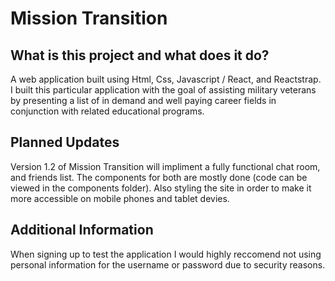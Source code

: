 # Mission Transition

## What is this project and what does it do?

A web application built using Html, Css, Javascript / React, and Reactstrap. I built this particular application with the goal of assisting military veterans by presenting a list of in demand and well paying career fields in conjunction with related educational programs. 

## Planned Updates
Version 1.2 of Mission Transition will impliment a fully functional chat room, and friends list. The components for both are mostly done (code can be viewed in the components folder). Also styling the site in order to make it more accessible on mobile phones and tablet devies. 


## Additional Information
When signing up to test the application I would highly reccomend not using personal information for the username or password due to security reasons. 

